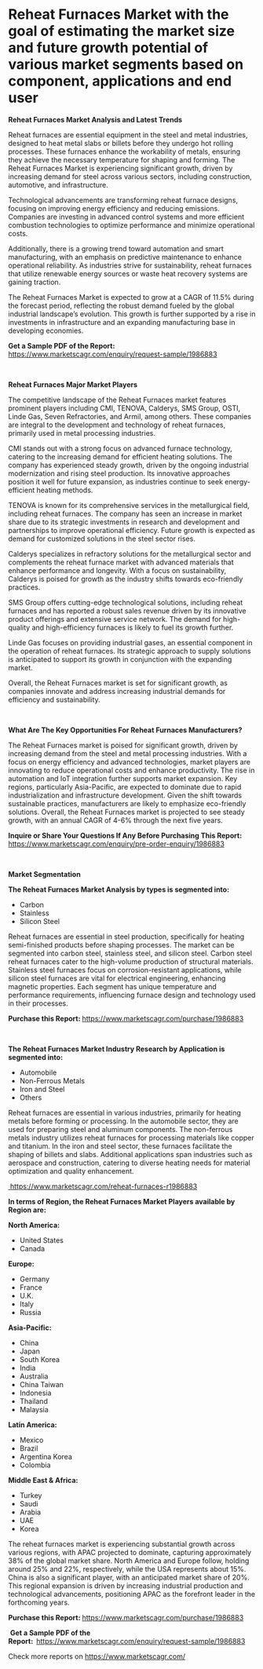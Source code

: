 <p><h1>Reheat Furnaces Market with the goal of estimating the market size and future growth potential of various market segments based on component, applications and end user</h1></p><p><strong>Reheat Furnaces Market Analysis and Latest Trends</strong></p>
<p><p>Reheat furnaces are essential equipment in the steel and metal industries, designed to heat metal slabs or billets before they undergo hot rolling processes. These furnaces enhance the workability of metals, ensuring they achieve the necessary temperature for shaping and forming. The Reheat Furnaces Market is experiencing significant growth, driven by increasing demand for steel across various sectors, including construction, automotive, and infrastructure. </p><p>Technological advancements are transforming reheat furnace designs, focusing on improving energy efficiency and reducing emissions. Companies are investing in advanced control systems and more efficient combustion technologies to optimize performance and minimize operational costs. </p><p>Additionally, there is a growing trend toward automation and smart manufacturing, with an emphasis on predictive maintenance to enhance operational reliability. As industries strive for sustainability, reheat furnaces that utilize renewable energy sources or waste heat recovery systems are gaining traction. </p><p>The Reheat Furnaces Market is expected to grow at a CAGR of 11.5% during the forecast period, reflecting the robust demand fueled by the global industrial landscape’s evolution. This growth is further supported by a rise in investments in infrastructure and an expanding manufacturing base in developing economies.</p></p>
<p><strong>Get a Sample PDF of the Report:&nbsp;</strong> <a href="https://www.marketscagr.com/enquiry/request-sample/1986883?utm_campaign=2882&utm_medium=2&utm_source=Github&utm_content=ia&utm_term=10042025&utm_id=reheat-furnaces">https://www.marketscagr.com/enquiry/request-sample/1986883</a></p>
<p>&nbsp;</p>
<p><strong>Reheat Furnaces Major Market Players</strong></p>
<p><p>The competitive landscape of the Reheat Furnaces market features prominent players including CMI, TENOVA, Calderys, SMS Group, OSTI, Linde Gas, Seven Refractories, and Armil, among others. These companies are integral to the development and technology of reheat furnaces, primarily used in metal processing industries.</p><p>CMI stands out with a strong focus on advanced furnace technology, catering to the increasing demand for efficient heating solutions. The company has experienced steady growth, driven by the ongoing industrial modernization and rising steel production. Its innovative approaches position it well for future expansion, as industries continue to seek energy-efficient heating methods.</p><p>TENOVA is known for its comprehensive services in the metallurgical field, including reheat furnaces. The company has seen an increase in market share due to its strategic investments in research and development and partnerships to improve operational efficiency. Future growth is expected as demand for customized solutions in the steel sector rises.</p><p>Calderys specializes in refractory solutions for the metallurgical sector and complements the reheat furnace market with advanced materials that enhance performance and longevity. With a focus on sustainability, Calderys is poised for growth as the industry shifts towards eco-friendly practices.</p><p>SMS Group offers cutting-edge technological solutions, including reheat furnaces and has reported a robust sales revenue driven by its innovative product offerings and extensive service network. The demand for high-quality and high-efficiency furnaces is likely to fuel its growth further.</p><p>Linde Gas focuses on providing industrial gases, an essential component in the operation of reheat furnaces. Its strategic approach to supply solutions is anticipated to support its growth in conjunction with the expanding market.</p><p>Overall, the Reheat Furnaces market is set for significant growth, as companies innovate and address increasing industrial demands for efficiency and sustainability.</p></p>
<p>&nbsp;</p>
<p><strong>What Are The Key Opportunities For Reheat Furnaces Manufacturers?</strong></p>
<p><p>The Reheat Furnaces market is poised for significant growth, driven by increasing demand from the steel and metal processing industries. With a focus on energy efficiency and advanced technologies, market players are innovating to reduce operational costs and enhance productivity. The rise in automation and IoT integration further supports market expansion. Key regions, particularly Asia-Pacific, are expected to dominate due to rapid industrialization and infrastructure development. Given the shift towards sustainable practices, manufacturers are likely to emphasize eco-friendly solutions. Overall, the Reheat Furnaces market is projected to see steady growth, with an annual CAGR of 4-6% through the next five years.</p></p>
<p><strong>Inquire or Share Your Questions If Any Before Purchasing This Report:</strong> <a href="https://www.marketscagr.com/enquiry/pre-order-enquiry/1986883?utm_campaign=2882&utm_medium=2&utm_source=Github&utm_content=ia&utm_term=10042025&utm_id=reheat-furnaces">https://www.marketscagr.com/enquiry/pre-order-enquiry/1986883</a></p>
<p>&nbsp;</p>
<p><strong>Market Segmentation</strong></p>
<p><strong>The Reheat Furnaces Market Analysis by types is segmented into:</strong></p>
<p><ul><li>Carbon</li><li>Stainless</li><li>Silicon Steel</li></ul></p>
<p><p>Reheat furnaces are essential in steel production, specifically for heating semi-finished products before shaping processes. The market can be segmented into carbon steel, stainless steel, and silicon steel. Carbon steel reheat furnaces cater to the high-volume production of structural materials. Stainless steel furnaces focus on corrosion-resistant applications, while silicon steel furnaces are vital for electrical engineering, enhancing magnetic properties. Each segment has unique temperature and performance requirements, influencing furnace design and technology used in their processes.</p></p>
<p><strong>Purchase this Report:&nbsp;</strong><a href="https://www.marketscagr.com/purchase/1986883?utm_campaign=2882&utm_medium=2&utm_source=Github&utm_content=ia&utm_term=10042025&utm_id=reheat-furnaces">https://www.marketscagr.com/purchase/1986883</a></p>
<p>&nbsp;</p>
<p><strong>The Reheat Furnaces Market Industry Research by Application is segmented into:</strong></p>
<p><ul><li>Automobile</li><li>Non-Ferrous Metals</li><li>Iron and Steel</li><li>Others</li></ul></p>
<p><p>Reheat furnaces are essential in various industries, primarily for heating metals before forming or processing. In the automobile sector, they are used for preparing steel and aluminum components. The non-ferrous metals industry utilizes reheat furnaces for processing materials like copper and titanium. In the iron and steel sector, these furnaces facilitate the shaping of billets and slabs. Additional applications span industries such as aerospace and construction, catering to diverse heating needs for material optimization and quality enhancement.</p></p>
<p><a href="https://www.marketscagr.com/reheat-furnaces-r1986883?utm_campaign=2882&utm_medium=2&utm_source=Github&utm_content=ia&utm_term=10042025&utm_id=reheat-furnaces">&nbsp;https://www.marketscagr.com/reheat-furnaces-r1986883</a></p>
<p><strong>In terms of Region, the Reheat Furnaces Market Players available by Region are:</strong></p>
<p>
    <p> <strong> North America: </strong>
        <ul>
            <li>United States</li>
            <li>Canada</li>
        </ul>
        </p> 
    <p> <strong> Europe: </strong>
        <ul>
            <li>Germany</li>
            <li>France</li>
            <li>U.K.</li>
            <li>Italy</li>
            <li>Russia</li>
        </ul>
        </p> 
    <p> <strong> Asia-Pacific: </strong>
        <ul>
            <li>China</li>
            <li>Japan</li>
            <li>South Korea</li>
            <li>India</li>
            <li>Australia</li>
            <li>China Taiwan</li>
            <li>Indonesia</li>
            <li>Thailand</li>
            <li>Malaysia</li>
        </ul>
        </p> 
    <p> <strong> Latin America: </strong>
        <ul>
            <li>Mexico</li>
            <li>Brazil</li>
            <li>Argentina Korea</li>
            <li>Colombia</li>
        </ul>
        </p> 
    <p> <strong> Middle East & Africa: </strong>
        <ul>
            <li>Turkey</li>
            <li>Saudi</li>
            <li>Arabia</li>
            <li>UAE</li>
            <li>Korea</li>
        </ul>
    </p>
    </p>
<p><p>The reheat furnaces market is experiencing substantial growth across various regions, with APAC projected to dominate, capturing approximately 38% of the global market share. North America and Europe follow, holding around 25% and 22%, respectively, while the USA represents about 15%. China is also a significant player, with an anticipated market share of 20%. This regional expansion is driven by increasing industrial production and technological advancements, positioning APAC as the forefront leader in the forthcoming years.</p></p>
<p><strong>Purchase this Report: </strong><a href="https://www.marketscagr.com/purchase/1986883?utm_campaign=2882&utm_medium=2&utm_source=Github&utm_content=ia&utm_term=10042025&utm_id=reheat-furnaces">https://www.marketscagr.com/purchase/1986883</a></p>
<p>&nbsp;<strong>Get a Sample PDF of the Report:&nbsp;&nbsp;</strong><a href="https://www.marketscagr.com/enquiry/request-sample/1986883?utm_campaign=2882&utm_medium=2&utm_source=Github&utm_content=ia&utm_term=10042025&utm_id=reheat-furnaces">https://www.marketscagr.com/enquiry/request-sample/1986883</a></p>
<p><strong></strong></p>
<p>Check more reports on <a href="https://www.marketscagr.com/?utm_campaign=2882&utm_medium=2&utm_source=Github&utm_content=ia&utm_term=10042025&utm_id=reheat-furnaces">https://www.marketscagr.com/</a></p>
